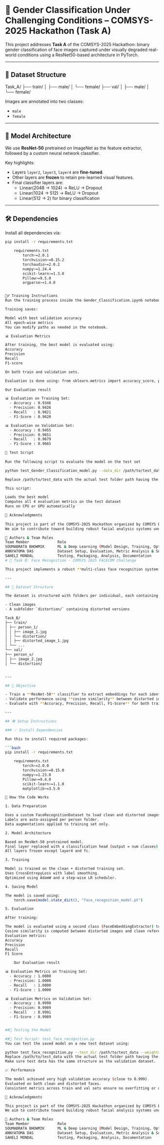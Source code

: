 # 👤 Gender Classification Under Challenging Conditions – COMSYS-2025 Hackathon (Task A)

This project addresses **Task A** of the COMSYS-2025 Hackathon: binary gender classification of face images captured under visually degraded real-world conditions using a ResNet50-based architecture in PyTorch.

---

## 📂 Dataset Structure

Task_A/
├── train/
│ ├── male/
│ └── female/
├── val/
│ ├── male/
│ └── female/


Images are annotated into two classes:
- `male`
- `female`

---

## 🚀 Model Architecture

We use **ResNet-50** pretrained on ImageNet as the feature extractor, followed by a custom neural network classifier.

Key highlights:
- Layers `layer2`, `layer3`, `layer4` are **fine-tuned**.
- Other layers are **frozen** to retain pre-learned visual features.
- Final classifier layers are:
  - Linear(2048 → 1024) → ReLU → Dropout
  - Linear(1024 → 512) → ReLU → Dropout
  - Linear(512 → 2) for binary classification

---

## 🛠 Dependencies

Install all dependencies via:

```bash
pip install -r requirements.txt

    requirements.txt
        torch>=2.0.1
        torchvision>=0.15.2
        torchaudio>=2.0.2
        numpy>=1.24.4
        scikit-learn>=1.3.0
        Pillow>=9.5.0
        argparse>=1.4.0


🏋️‍♂️ Training Instructions
Run the training process inside the Gender_Classification.ipynb notebook

Training saves:

Model with best validation accuracy
All epoch-wise metrics
You can modify paths as needed in the notebook.

📊 Evaluation Metrics

After training, the best model is evaluated using:
Accuracy
Precision
Recall
F1-score

On both train and validation sets.

Evaluation is done using: from sklearn.metrics import accuracy_score, precision_score, recall_score, f1_score

Our Evaluation result

📊 Evaluation on Training Set:
  - Accuracy : 0.9346
  - Precision: 0.9426
  - Recall   : 0.9821
  - F1-Score : 0.9620

📊 Evaluation on Validation Set:
  - Accuracy : 0.9455
  - Precision: 0.9651
  - Recall   : 0.9679
  - F1-Score : 0.9665

🧪 Test Script
           
Run the following script to evaluate the model on the test set

python test_Gender_Classification_model.py --data_dir /path/to/test_data --weights Gender_Classification_model.pt

Replace /path/to/test_data with the actual test folder path having the same structure (male/, female/).

This script:

Loads the best model
Computes all 4 evaluation metrics on the test dataset
Runs on CPU or GPU automatically

🤝 Acknowledgments
           
This project is part of the COMSYS-2025 Hackathon organized by COMSYS Educational Trust, Kolkata.
We aim to contribute toward building robust facial analysis systems under real-world challenging visual conditions.

🧠 Authors & Team Roles
Team Member         	Role
SOUMABRATA BHOWMIK	    ML & Deep Learning (Model Design, Training, Optimization)
ANNYATOMA DAS	        Dataset Setup, Evaluation, Metric Analysis & Submission
SAHELI MONDAL	        Testing, Packaging, Analysis, Documentation
# 🚀 Task B: Face Recognition - COMSYS 2025 FACECOM Challenge

This project implements a robust **multi-class face recognition system** for distorted and clean facial images using deep learning. It uses a **ResNet-50**-based embedding extractor and cosine similarity for evaluation.

---

## 📁 Dataset Structure

The dataset is structured with folders per individual, each containing:

- Clean images
- A subfolder `distortion/` containing distorted versions

Task_B/
├── train/
│ ├── person_1/
│ │ ├── image_1.jpg
│ │ └── distortion/
│ │ ├── distorted_image_1.jpg
│ └── ...
└── val/
├── person_x/
│ ├── image_2.jpg
│ └── distortion/


---

## 📌 Objective

- Train a **ResNet-50** classifier to extract embeddings for each identity.
- Validate performance using **cosine similarity** between distorted images and clean reference images.
- Evaluate with **Accuracy, Precision, Recall, F1-Score** for both train and validation datasets.

---

## 🛠️ Setup Instructions

### ✅ Install Dependencies

Run this to install required packages:

```bash
pip install -r requirements.txt

    requirements.txt
        torch>=2.0.0
        torchvision>=0.15.0
        numpy>=1.23.0
        Pillow>=9.4.0
        scikit-learn>=1.1.0
        matplotlib>=3.5.0

📓 How the Code Works

1. Data Preparation

Uses a custom FaceRecognitionDataset to load clean and distorted images.
Labels are auto-assigned per person folder.
Data augmentations applied to training set only.

2. Model Architecture

Based on ResNet-50 pretrained model.
Final layer replaced with a classification head (output = num classes).
All layers frozen except layer4 and fc.

3. Training

Model is trained on the clean + distorted training set.
Uses CrossEntropyLoss with label smoothing.
Optimized using AdamW and a step-wise LR scheduler.

4. Saving Model

The model is saved using:
    torch.save(model.state_dict(), "face_recognition_model.pt")

5. Evaluation

After training:

The model is evaluated using a second class (FaceEmbeddingExtractor) to extract embeddings.
Cosine similarity is computed between distorted images and clean reference embeddings.
Evaluation metrics:
Accuracy
Precision
Recall
F1 Score

    Our Evaluation result

📊 Evaluation Metrics on Training Set:
  - Accuracy : 1.0000
  - Precision: 1.0000
  - Recall   : 1.0000
  - F1-Score : 1.0000

📊 Evaluation Metrics on Validation Set:
  - Accuracy : 0.9990
  - Precision: 0.9989
  - Recall   : 0.9991
  - F1-Score : 0.9989


##🧪 Testing the Model

##📝 Test Script: test_face_recognition.py
You can test the saved model on a new test dataset using:

python test_face_recognition.py --test_dir /path/to/test_data --weights face_recognition_model.pt
Replace /path/to/test_data with the actual test folder path having the same structure
Make sure test data has the same structure as the validation dataset.

📈 Performance

The model achieved very high validation accuracy (close to 0.999).
Evaluated on both clean and distorted faces.
Consistent metrics across train and val sets ensure no overfitting or data leakage.

🤝 Acknowledgments

This project is part of the COMSYS-2025 Hackathon organized by COMSYS Educational Trust, Kolkata.
We aim to contribute toward building robust facial analysis systems under real-world challenging visual conditions.

🧠 Authors & Team Roles
Team Member         	Role
SOUMABRATA BHOWMIK	    ML & Deep Learning (Model Design, Training, Optimization)
ANNYATOMA DAS	        Dataset Setup, Evaluation, Metric Analysis & Submission
SAHELI MONDAL	        Testing, Packaging, Analysis, Documentation
